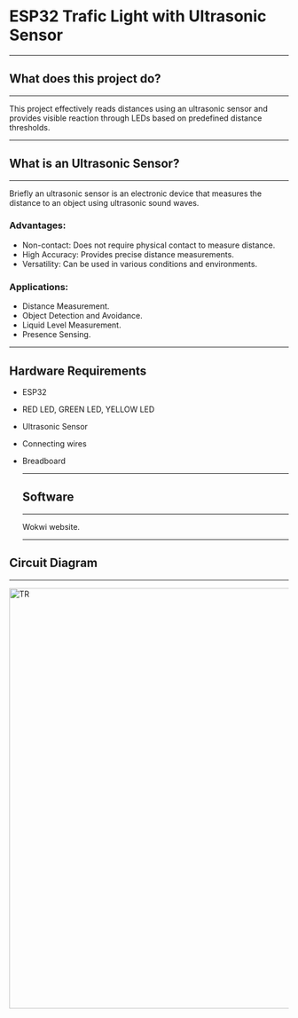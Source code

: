 # ESP32 Trafic Light with Ultrasonic Sensor
******
## What does this project do?
****** 
This project effectively reads distances using an ultrasonic sensor and provides visible reaction through LEDs based on predefined distance thresholds. 
****


## What is an Ultrasonic Sensor?
****
Briefly an ultrasonic sensor is an electronic device that measures the distance to an object using ultrasonic sound waves.

### Advantages:
- Non-contact: Does not require physical contact to measure distance.
- High Accuracy: Provides precise distance measurements.
- Versatility: Can be used in various conditions and environments.

### Applications:
- Distance Measurement.
- Object Detection and Avoidance.
- Liquid Level Measurement.
- Presence Sensing.
****

## Hardware Requirements
- ESP32
- RED LED, GREEN LED, YELLOW LED
- Ultrasonic Sensor
- Connecting wires
- Breadboard
  ****
  
  ## Software
  ****
  Wokwi website.
  ****

## Circuit Diagram
****

<img width="758" alt="TR" src="https://github.com/user-attachments/assets/494f2aa9-b9a7-4e1d-b076-5596c3dd94f5">
